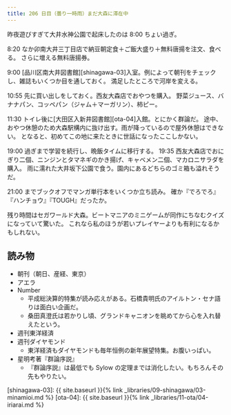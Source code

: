 ```yaml
---
title: 206 日目（曇り一時雨）まだ大森に滞在中
---
```


昨夜遊びすぎて大井水神公園で起床したのは 8:00 ちょい過ぎ。

8:20 なか卯南大井三丁目店で納豆朝定食＋ご飯大盛り＋無料唐揚を注文、食べる。
さらに増える無料唐揚券。

9:00 [品川区南大井図書館][shinagawa-03]入室。例によって朝刊をチェックし、雑誌もいくつか目を通しておく。
満足したところで河岸を変える。

10:55 先に買い出しをしておく。西友大森店でおやつを購入。
野菜ジュース、バナナパン、コッペパン（ジャム＋マーガリン）、柿ピー。

11:30 トイレ後に[大田区入新井図書館][ota-04]入館。とにかく群論だ。
途中、おやつ休憩のため大森駅構内に抜け出す。雨が降っているので屋外休憩はできない。
となると、初めてこの地に来たときに世話になったここしかない。

19:00 過ぎまで学習を続行し、晩飯タイムに移行する。
19:35 西友大森店でおにぎり二個、ニンジンとタマネギのかき揚げ、キャベメン二個、マカロニサラダを購入。
雨に濡れた大井坂下公園で食う。園内にあるどちらのゴミ箱も溢れそうだ。

21:00 までブックオフでマンガ単行本をいくつか立ち読み。
確か『でろでろ』『ハンチョウ』『TOUGH』だったか。

残り時間はセガワールド大森。ビートマニアのミニゲームが同作にちなむクイズになっていて驚いた。
これなら私のほうが若いプレイヤーよりも有利になるかもしれない。

## 読み物

* 朝刊（朝日、産経、東京）
* アエラ
* Number
  * 平成総決算的特集が読み応えがある。石橋貴明氏のアイルトン・セナ語りは面白い企画だ。
  * 桑田真澄氏は若かりし頃、グランドキャニオンを眺めてから心を入れ替えたという。
* 週刊東洋経済
* 週刊ダイヤモンド
  * 東洋経済もダイヤモンドも毎年恒例の新年展望特集。お腹いっぱい。
* 星明考著『群論序説』
  * 『群論序説』は最低でも Sylow の定理までは消化したい。もちろんその先もやりたい。

[shinagawa-03]: {{ site.baseurl }}{% link _libraries/09-shinagawa/03-minamioi.md %}
[ota-04]: {{ site.baseurl }}{% link _libraries/11-ota/04-iriarai.md %}
